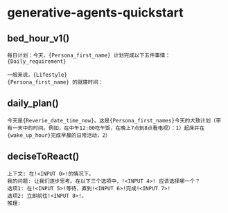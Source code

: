# generative-agents-quickstart
## bed_hour_v1()
```
每日计划：今天，{Persona_first_name} 计划完成以下五件事情：{Daily_requirement}

一般来说，{Lifestyle}
{Persona_first_name} 的就寝时间：
```

## daily_plan()
```
今天是{Reverie_date_time_now}。这是{Persona_first_names}今天的大致计划（带有一天中的时间。例如，在中午12:00吃午饭，在晚上7点到8点看电视）：1）起床并在{wake_up_hour}完成早晨的日常活动，2）
```

## deciseToReact()
```
上下文: 在!<INPUT 0>!的情况下。
我的问题: 让我们逐步思考。在以下三个选项中，!<INPUT 4>! 应该选择哪一个？
选项1: 在!<INPUT 5>!等待，直到!<INPUT 6>!完成!<INPUT 7>!
选项2: 立即前往!<INPUT 8>!。
推理:
```
